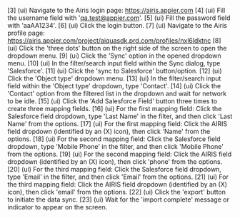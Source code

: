 [3] (ui) Navigate to the Airis login page: https://airis.appier.com
[4] (ui) Fill the username field with 'qa.test@appier.com'.
[5] (ui) Fill the password field with 'aaAA1234'.
[6] (ui) Click the login button.
[7] (ui) Navigate to the Airis profile page: https://airis.appier.com/project/aiquasdk.prd.com/profiles/nxl6ldktnc
[8] (ui) Click the 'three dots' button on the right side of the screen to open the dropdown menu.
[9] (ui) Click the 'Sync' option in the opened dropdown menu.
[10] (ui) In the filter/search input field within the Sync dialog, type 'Salesforce'.
[11] (ui) Click the 'sync to Salesforce' button/option.
[12] (ui) Click the 'Object type' dropdown menu.
[13] (ui) In the filter/search input field within the 'Object type' dropdown, type 'Contact'.
[14] (ui) Click the 'Contact' option from the filtered list in the dropdown and wait for network to be idle.
[15] (ui) Click the 'Add Salesforce Field' button three times to create three mapping fields.
[16] (ui) For the first mapping field: Click the Salesforce field dropdown, type 'Last Name' in the filter, and then click 'Last Name' from the options.
[17] (ui) For the first mapping field: Click the AIRIS field dropdown (identified by an (X) icon), then click 'Name' from the options.
[18] (ui) For the second mapping field: Click the Salesforce field dropdown, type 'Mobile Phone' in the filter, and then click 'Mobile Phone' from the options.
[19] (ui) For the second mapping field: Click the AIRIS field dropdown (identified by an (X) icon), then click 'phone' from the options.
[20] (ui) For the third mapping field: Click the Salesforce field dropdown, type 'Email' in the filter, and then click 'Email' from the options.
[21] (ui) For the third mapping field: Click the AIRIS field dropdown (identified by an (X) icon), then click 'email' from the options.
[22] (ui) Click the 'export' button to initiate the data sync.
[23] (ui) Wait for the 'import complete' message or indicator to appear on the screen.
